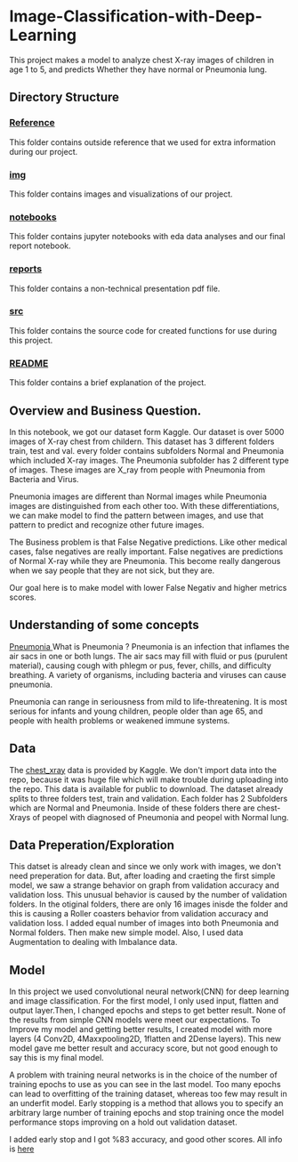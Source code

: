 # Image-Classification-with-Deep-Learning

This project makes a model to analyze chest X-ray images of children in age 1 to 5, and predicts Whether they have normal or Pneumonia lung.


## Directory Structure

### [Reference](https://github.com/aligodspeed/Image-Classification-with-Deep-Learning/tree/main/Reference%20)
This folder contains outside reference that we used for extra information during our project.

### [img](https://github.com/aligodspeed/Image-Classification-with-Deep-Learning/tree/main/img)
This folder contains images and visualizations of our project.

### [notebooks](https://github.com/aligodspeed/Image-Classification-with-Deep-Learning/tree/main/notebooks)
This folder contains jupyter notebooks with eda data analyses and our final report notebook. 

### [reports](https://github.com/aligodspeed/Image-Classification-with-Deep-Learning/tree/main/reports)
This folder contains a non-technical presentation pdf file.

### [src](https://github.com/aligodspeed/Image-Classification-with-Deep-Learning/tree/main/src)
This folder contains the source code for created functions for use during this project.

### [README](https://github.com/aligodspeed/Image-Classification-with-Deep-Learning/blob/main/README.md)
This folder contains a brief explanation of the project.

## Overview and Business Question.
In this notebook, we got our dataset form Kaggle. Our dataset is over 5000 images of X-ray chest from childern. This dataset has 3 different folders train, test and val. every folder contains subfolders Normal and Pneumonia which included X-ray images. The Pneumonia subfolder has 2 different type of images. These images are X_ray from people with Pneumonia from Bacteria and Virus.

Pneumonia images are different than Normal images while Pneumonia images are distinguished from each other too. With these differentiations, we can make model to find the pattern between images, and use that pattern to predict and recognize other future images.

The Business problem is that False Negative predictions. Like other medical cases, false negatives are really important. False negatives are predictions of Normal X-ray while they are Pneumonia. This become really dangerous when we say people that they are not sick, but they are.

Our goal here is to make model with lower False Negativ and higher metrics scores.

## Understanding of some concepts 
[Pneumonia ](https://github.com/aligodspeed/Image-Classification-with-Deep-Learning/blob/main/img/pneu.jpg)
What is Pneumonia ?
Pneumonia is an infection that inflames the air sacs in one or both lungs. The air sacs may fill with fluid or pus (purulent material), causing cough with phlegm or pus, fever, chills, and difficulty breathing. A variety of organisms, including bacteria and viruses can cause pneumonia.

Pneumonia can range in seriousness from mild to life-threatening. It is most serious for infants and young children, people older than age 65, and people with health problems or weakened immune systems.

## Data
The [chest_xray](https://www.kaggle.com/paultimothymooney/chest-xray-pneumonia) data is provided by Kaggle. We don't import data into the repo, because it was huge file which will make trouble during uploading into the repo. This data is available for public to download. The dataset already splits to three folders test, train and validation. Each folder has 2 Subfolders which are Normal and Pneumonia. Inside of these folders there are chest-Xrays of peopel with diagnosed of Pneumonia and peopel with Normal lung.

## Data Preperation/Exploration
This datset is already clean and since we only work with images, we don't need preperation for data. But, after loading and craeting the first simple model, we saw a strange behavior on graph from validation accuracy and validation loss. This unusual behavior is caused by the number of validation folders. In the otiginal folders, there are only 16 images inisde the folder and this is causing a Roller coasters behavior from validation accuracy and validation loss.
I added equal number of images into both Pneumonia and Normal folders. Then make new simple model. Also, I used data Augmentation to dealing with Imbalance data.

## Model
In this project we used convolutional neural network(CNN) for deep learning and image classification. For the first model, I only used input, flatten and output layer.Then, I changed epochs and steps to get better result. None of the results from simple CNN models were meet our expectations.
To Improve my model and getting better results, I created model with more layers (4 Conv2D, 4Maxxpooling2D, 1flatten and 2Dense layers). This new model gave me better result and accuracy score, but not good enough to say this is my final model.

A problem with training neural networks is in the choice of the number of training epochs to use as you can see in the last model.
Too many epochs can lead to overfitting of the training dataset, whereas too few may result in an underfit model. Early stopping is a method that allows you to specify an arbitrary large number of training epochs and stop training once the model performance stops improving on a hold out validation dataset.

I added early stop and I got %83 accuracy, and good other scores. All info is [here](https://github.com/aligodspeed/Image-Classification-with-Deep-Learning/blob/main/notebooks/final_notebook/final_notebook.ipynb)
